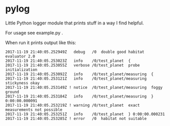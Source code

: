 # pylog

Little Python logger module that prints stuff in a way I find helpful.

For usage see example.py .

When run it prints output like this:
```
2017-11-19 21:40:05.252949Z   debug   /0  double good habitat evaluator 2.0
2017-11-19 21:40:05.253023Z   info    /0/test_planet  {
2017-11-19 21:40:05.253055Z   verbose /0/test_planet  probe initialization
2017-11-19 21:40:05.253092Z   info    /0/test_planet/measuring  {
2017-11-19 21:40:05.253121Z   info    /0/test_planet/measuring  stickyness okay
2017-11-19 21:40:05.253149Z ! notice  /0/test_planet/measuring  foggy ground
2017-11-19 21:40:05.253184Z   info    /0/test_planet/measuring  } 0:00:00.000091
2017-11-19 21:40:05.253219Z ! warning /0/test_planet  exact measurements not possible
2017-11-19 21:40:05.253251Z   info    /0/test_planet  } 0:00:00.000231
2017-11-19 21:40:05.253285Z ! error   /0  habitat not suitable
```


